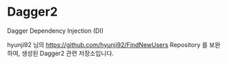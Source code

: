# Dagger2
Dagger  Dependency Injection (DI)

hyunji92 님의
https://github.com/hyunji92/FindNewUsers Repository 를 보완하여,
생성된 Dagger2 관련 저장소입니다.
